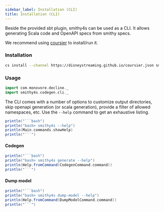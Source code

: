 ```yaml
---
sidebar_label: Installation (CLI)
title: Installation (CLI)
---
```


Beside the provided sbt plugin, smithy4s can be used as a CLI. It allows generating Scala code and OpenAPI specs from smithy specs.

We recommend using [coursier](https://get-coursier.io/docs/cli-launch) to install/run it.

### Installation

```bash
cs install --channel https://disneystreaming.github.io/coursier.json smithy4s
```

### Usage

```scala mdoc:invisible
import com.monovore.decline._
import smithy4s.codegen.cli._
```

The CLI comes with a number of options to customize output directories, skip openapi generation (or scala generation), provide a filter of allowed namespaces, etc. Use the `--help` command to get an exhaustive listing.

```scala mdoc:passthrough
println("```bash")
println("bash> smithy4s --help")
println(Main.commands.showHelp)
println("```")
```

#### Codegen

```scala mdoc:passthrough
println("```bash")
println("bash> smithy4s generate --help")
println(Help.fromCommand(CodegenCommand.command))
println("```")
```

#### Dump model

```scala mdoc:passthrough
println("```bash")
println("bash> smithy4s dump-model --help")
println(Help.fromCommand(DumpModelCommand.command))
println("```")
```

